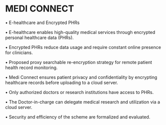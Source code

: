 # MEDI CONNECT 

• E-healthcare and Encrypted PHRs 

• E-healthcare enables high-quality medical services through encrypted personal healthcare data (PHRs). 

• Encrypted PHRs reduce data usage and require constant online presence for clinicians. 

• Proposed proxy searchable re-encryption strategy for remote patient health record monitoring. 

• Medi Connect ensures patient privacy and confidentiality by encrypting healthcare records before uploading to a cloud server. 

• Only authorized doctors or research institutions have access to PHRs. 

• The Doctor-in-charge can delegate medical research and utilization via a cloud server. 

• Security and efficiency of the scheme are formalized and evaluated. 
